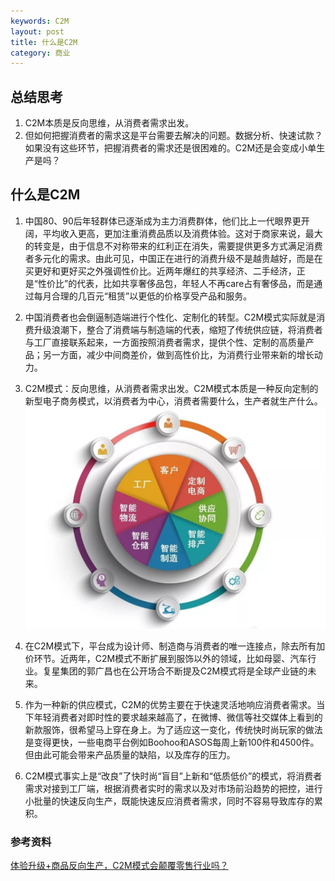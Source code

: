 ```yaml
---
keywords: C2M
layout: post
title: 什么是C2M
category: 商业
---
```


## 总结思考
1. C2M本质是反向思维，从消费者需求出发。
2. 但如何把握消费者的需求这是平台需要去解决的问题。数据分析、快速试款？如果没有这些环节，把握消费者的需求还是很困难的。C2M还是会变成小单生产是吗？

## 什么是C2M
1. 中国80、90后年轻群体已逐渐成为主力消费群体，他们比上一代眼界更开阔，平均收入更高，更加注重消费品质以及消费体验。这对于商家来说，最大的转变是，由于信息不对称带来的红利正在消失，需要提供更多方式满足消费者多元化的需求。由此可见，中国正在进行的消费升级不是越贵越好，而是在买更好和更好买之外强调性价比。近两年爆红的共享经济、二手经济，正是“性价比”的代表，比如共享奢侈品包，年轻人不再care占有奢侈品，而是通过每月合理的几百元“租赁”以更低的价格享受产品和服务。

1. 中国消费者也会倒逼制造端进行个性化、定制化的转型。C2M模式实际就是消费升级浪潮下，整合了消费端与制造端的代表，缩短了传统供应链，将消费者与工厂直接联系起来，一方面按照消费者需求，提供个性、定制的高质量产品；另一方面，减少中间商差价，做到高性价比，为消费行业带来新的增长动力。

1. C2M模式：反向思维，从消费者需求出发。C2M模式本质是一种反向定制的新型电子商务模式，以消费者为中心，消费者需要什么，生产者就生产什么。
![](/images/c2m_platform.jpg)

1. 在C2M模式下，平台成为设计师、制造商与消费者的唯一连接点，除去所有加价环节。近两年，C2M模式不断扩展到服饰以外的领域，比如母婴、汽车行业。复星集团的郭广昌也在公开场合不断提及C2M模式将是全球产业链的未来。

1. 作为一种新的供应模式，C2M的优势主要在于快速灵活地响应消费者需求。当下年轻消费者对即时性的要求越来越高了，在微博、微信等社交媒体上看到的新款服饰，很希望马上穿在身上。为了适应这一变化，传统快时尚玩家的做法是变得更快，一些电商平台例如Boohoo和ASOS每周上新100件和4500件。但由此可能会带来产品质量的缺陷，以及库存的压力。

1. C2M模式事实上是“改良”了快时尚“盲目”上新和“低质低价”的模式，将消费者需求对接到工厂端，根据消费者实时的需求以及对市场前沿趋势的把控，进行小批量的快速反向生产，既能快速反应消费者需求，同时不容易导致库存的累积。



### 参考资料
[体验升级+商品反向生产，C2M模式会颠覆零售行业吗？](http://36kr.com/p/5143647.html?ktm_source=feed&from=singlemessage)

